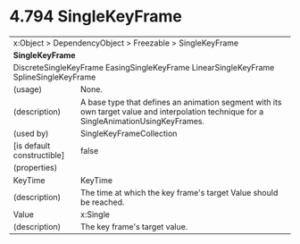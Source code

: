 <html dir="LTR" xmlns:mshelp="http://msdn.microsoft.com/mshelp" xmlns:ddue="http://ddue.schemas.microsoft.com/authoring/2003/5" xmlns:xlink="http://www.w3.org/1999/xlink" xmlns:tool="http://www.microsoft.com/tooltip">

<body>
 <input type="hidden" id="userDataCache" class="userDataStyle">
 <input type="hidden" id="hiddenScrollOffset">
 <img id="dropDownImage" style="display:none; height:0; width:0;" src="../local/drpdown.gif">
 <img id="dropDownHoverImage" style="display:none; height:0; width:0;" src="../local/drpdown_orange.gif">
 <img id="collapseImage" style="display:none; height:0; width:0;" src="../local/collapse.gif">
 <img id="expandImage" style="display:none; height:0; width:0;" src="../local/exp.gif">
 <img id="collapseAllImage" style="display:none; height:0; width:0;" src="../local/collall.gif">
 <img id="expandAllImage" style="display:none; height:0; width:0;" src="../local/expall.gif">
 <img id="copyImage" style="display:none; height:0; width:0;" src="../local/copycode.gif">
 <img id="copyHoverImage" style="display:none; height:0; width:0;" src="../local/copycodeHighlight.gif">
 <div id="header"><h1 class="heading">4.794 SingleKeyFrame</h1></div>

 <div id="mainSection">
 <div id="mainBody">
 <div id="allHistory" class="saveHistory" onsave="saveAll()" onload="loadAll()"></div>
 <p xmlns:wsd="http://wsdev.schemas.microsoft.com/authoring/2008/2" xmlns:msxsl="urn:schemas-microsoft-com:xslt" xmlns:script="urn:script" xmlns:build="urn:build">
 </p>
 <div id="sectionSection0" class="section" name="collapseableSection">
 <content xmlns="http://ddue.schemas.microsoft.com/authoring/2003/5" xmlns:wsd="http://wsdev.schemas.microsoft.com/authoring/2008/2" xmlns:msxsl="urn:schemas-microsoft-com:xslt" xmlns:script="urn:script" xmlns:build="urn:build">
 </content>
 </div>
 <div id="sectionSection1" class="section" name="collapseableSection">
 <content xmlns="http://ddue.schemas.microsoft.com/authoring/2003/5" xmlns:wsd="http://wsdev.schemas.microsoft.com/authoring/2008/2" xmlns:msxsl="urn:schemas-microsoft-com:xslt" xmlns:script="urn:script" xmlns:build="urn:build">
 <table class="ProtocolAuthoredTable" xmlns="">
 <tr><td colspan="2">
<mshelp:link keywords="c0d383e4-fcdb-4546-a06b-81c262fe2a5e" tabindex="0">x:Object</mshelp:link> &gt; <mshelp:link keywords="44a6e58f-41e0-4602-b1d2-75a9b44a5acb" tabindex="0">DependencyObject</mshelp:link> &gt; <mshelp:link keywords="14abf0ee-8f63-4ed1-80bd-0b71e55f11cb" tabindex="0">Freezable</mshelp:link> &gt; <mshelp:link keywords="9c22c2ad-c521-456a-8b70-0fb0a78bfc6a" tabindex="0">SingleKeyFrame</mshelp:link> </td>
 </tr>
 <tr><td colspan="2">
 <b>SingleKeyFrame</b> </td>
 </tr>
 <tr><td colspan="2">
<mshelp:link keywords="60413313-0825-41f0-8f21-6191b4bce408" tabindex="0">DiscreteSingleKeyFrame</mshelp:link> <mshelp:link keywords="d52f7429-479f-4d49-8ed6-506faa8741a5" tabindex="0">EasingSingleKeyFrame</mshelp:link> <mshelp:link keywords="36acce13-13f5-4529-8a21-229cf7343a36" tabindex="0">LinearSingleKeyFrame</mshelp:link> <mshelp:link keywords="e5094d7b-9b80-49af-a73d-f84a444330b9" tabindex="0">SplineSingleKeyFrame</mshelp:link> </td>
 </tr>
 <tr><td><div class="indent0">(usage)</div></td>
 <td>None.</td>
 </tr>
 <tr><td><div class="indent0">(description)</div></td>
 <td>A base type that defines an animation segment with its own target value and interpolation technique for a SingleAnimationUsingKeyFrames.</td>
 </tr>
 <tr><td><div class="indent0">(used by)</div></td>
 <td><mshelp:link keywords="3c479b82-6df3-4de2-af13-ef7f0daa12bd" tabindex="0">SingleKeyFrameCollection</mshelp:link></td>
 </tr>
 <tr><td><div class="indent0">[is default constructible]</div></td>
 <td>false</td>
 </tr>
 <tr><td><div class="indent0">(properties)</div></td>
 <td></td>
 </tr>
 <tr><td><div class="indent2">KeyTime</div></td>
 <td><mshelp:link keywords="e8d9383b-5d40-4203-94da-a9b3a53ce3f8" tabindex="0">KeyTime</mshelp:link></td>
 </tr>
 <tr><td><div class="indent4">(description)</div></td>
 <td>The time at which the key frame's target Value should be reached.</td>
 </tr>
 <tr><td><div class="indent2">Value</div></td>
 <td><mshelp:link keywords="922df2ee-df31-4d98-a31c-f7f0c6008507" tabindex="0">x:Single</mshelp:link></td>
 </tr>
 <tr><td><div class="indent4">(description)</div></td>
 <td>The key frame's target value.</td>
 </tr>
</table>
 </content>
 </div>
 <!--[if gte IE 5]>
 <tool:tip element="languageFilterToolTip" avoidmouse="false"/>
 <![endif]-->
 </div>
 <a name="feedback"></a><span></span>
 </div>
</body></html>
